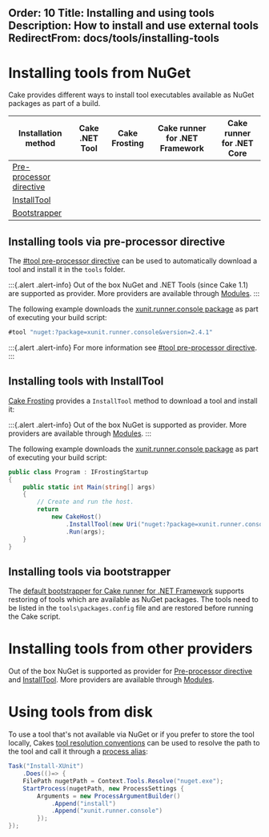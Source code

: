 Order: 10
Title: Installing and using tools
Description: How to install and use external tools
RedirectFrom: docs/tools/installing-tools
---

# Installing tools from NuGet

Cake provides different ways to install tool executables available as NuGet packages as part of a build.

| Installation method              | Cake .NET Tool | Cake Frosting | Cake runner for .NET Framework | Cake runner for .NET Core |
|----------------------------------|----------------|---------------|--------------------------------|---------------------------|
| [Pre-processor directive]        | <i class="fa fa-check" style="color:green"></i> | <i class="fa fa-times" style="color:red"></i>   | <i class="fa fa-check" style="color:green"></i> | <i class="fa fa-check" style="color:green"></i> |
| [InstallTool]                    | <i class="fa fa-times" style="color:red"></i>   | <i class="fa fa-check" style="color:green"></i> | <i class="fa fa-times" style="color:red"></i>   | <i class="fa fa-times" style="color:red"></i>   |
| [Bootstrapper]                   | <i class="fa fa-times" style="color:red"></i>   | <i class="fa fa-times" style="color:red"></i>   | <i class="fa fa-check" style="color:green"></i> | <i class="fa fa-check" style="color:green"></i> |

## Installing tools via pre-processor directive

The [#tool pre-processor directive] can be used to automatically download a tool and install it in the `tools` folder.

:::{.alert .alert-info}
Out of the box NuGet and .NET Tools (since Cake 1.1) are supported as provider.
More providers are available through [Modules](/extensions/).
:::

The following example downloads the [xunit.runner.console package](https://www.nuget.org/packages/xunit.runner.console)
as part of executing your build script:

```csharp
#tool "nuget:?package=xunit.runner.console&version=2.4.1"
```

:::{.alert .alert-info}
For more information see [#tool pre-processor directive].
:::

## Installing tools with InstallTool

[Cake Frosting] provides a `InstallTool` method to download a tool and install it:

:::{.alert .alert-info}
Out of the box NuGet is supported as provider.
More providers are available through [Modules](/extensions/).
:::

The following example downloads the [xunit.runner.console package](https://www.nuget.org/packages/xunit.runner.console)
as part of executing your build script:

```csharp
public class Program : IFrostingStartup
{
    public static int Main(string[] args)
    {
        // Create and run the host.
        return
            new CakeHost()
                .InstallTool(new Uri("nuget:?package=xunit.runner.console&version=2.4.1"))
                .Run(args);
    }
}
```

## Installing tools via bootstrapper

The [default bootstrapper for Cake runner for .NET Framework](/docs/running-builds/runners/cake-runner-for-dotnet-framework#bootstrapping-for-cake-runner-for.net-framework)
supports restoring of tools which are available as NuGet packages.
The tools need to be listed in the `tools\packages.config` file and are restored before running the Cake script.

# Installing tools from other providers

Out of the box NuGet is supported as provider for [Pre-processor directive] and [InstallTool].
More providers are available through [Modules](/extensions/).

# Using tools from disk

To use a tool that's not available via NuGet or if you prefer to store the tool locally,
Cakes [tool resolution conventions](tool-resolution) can be used to resolve the path to the tool and call it through a [process alias](/dsl/process/):

```csharp
Task("Install-XUnit")
    .Does(()=> {
    FilePath nugetPath = Context.Tools.Resolve("nuget.exe");
    StartProcess(nugetPath, new ProcessSettings {
        Arguments = new ProcessArgumentBuilder()
            .Append("install")
            .Append("xunit.runner.console")
        });
});
```

[Cake .NET Tool]: dotnet-tool
[Cake Frosting]: cake-frosting
[Cake runner for .NET Framework]: cake-runner-for-dotnet-framework
[Cake runner for .NET Core]: cake-runner-for-dotnet-core
[Pre-processor directive]: #installing-tools-via-pre-processor-directive
[InstallTool]: #installing-tools-with-installtool
[Bootstrapper]: #installing-tools-via-bootstrapper
[#tool pre-processor directive]: /docs/writing-builds/preprocessor-directives/tool/
